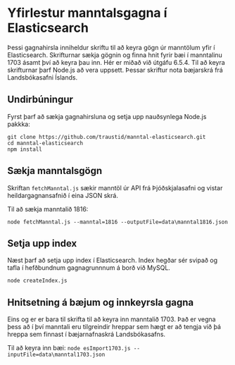 # Yfirlestur manntalsgagna í Elasticsearch

Þessi gagnahirsla inniheldur skriftu til að keyra gögn úr manntölum yfir í Elasticsearch. Skrifturnar sækja gögnin og finna hnit fyrir bæi í manntalinu 1703 ásamt því að keyra þau inn. Hér er miðað við útgáfu 6.5.4. Til að keyra skrifturnar þarf Node.js að vera uppsett. Þessar skriftur nota bæjarskrá frá Landsbókasafni Íslands.

## Undirbúningur

Fyrst þarf að sækja gagnahirsluna og setja upp nauðsynlega Node.js pakkka:
```
git clone https://github.com/traustid/manntal-elasticsearch.git
cd manntal-elasticsearch
npm install
```

## Sækja manntalsgögn

Skriftan `fetchManntal.js` sækir manntöl úr API frá Þjóðskjalasafni og vistar heildargagnansafnið í eina JSON skrá.

Til að sækja manntalið 1816:

`node fetchManntal.js --manntal=1816 --outputFile=data\manntal1816.json`

## Setja upp index

Næst þarf að setja upp index í Elasticsearch. Index hegðar sér svipað og tafla í hefðbundnum gagnagrunnnum á borð við MySQL.

`node createIndex.js`

## Hnitsetning á bæjum og innkeyrsla gagna

Eins og er er bara til skrifta til að keyra inn manntalið 1703. Það er vegna þess að í því manntali eru tilgreindir hreppar sem hægt er að tengja við þá hreppa sem finnast í bæjarnafnaskrá Landsbókasafns.

Til að keyra inn bæi:
`node esImport1703.js --inputFile=data\manntal1703.json`
